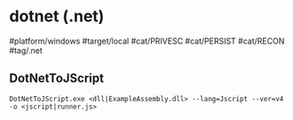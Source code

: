 # dotnet (.net)

#platform/windows #target/local #cat/PRIVESC #cat/PERSIST #cat/RECON #tag/.net 

## DotNetToJScript
```
DotNetToJScript.exe <dll|ExampleAssembly.dll> --lang=Jscript --ver=v4 -o <jscript|runner.js>
```